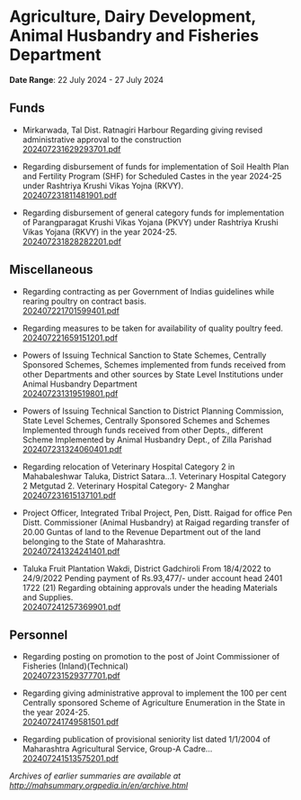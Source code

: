# Agriculture, Dairy Development, Animal Husbandry and Fisheries Department

**Date Range**: 22 July 2024 - 27 July 2024


## Funds
- Mirkarwada, Tal  Dist. Ratnagiri Harbour Regarding giving revised administrative approval to the construction\
  [202407231629293701.pdf](https://gr.maharashtra.gov.in/Site/Upload/Government%20Resolutions/English/202407231629293701.pdf)

- Regarding disbursement of funds for implementation of Soil Health Plan and Fertility Program (SHF) for Scheduled Castes in the year 2024-25 under Rashtriya Krushi Vikas Yojna (RKVY).\
  [202407231811481901.pdf](https://gr.maharashtra.gov.in/Site/Upload/Government%20Resolutions/English/202407231811481901.pdf)

- Regarding disbursement of general category funds for implementation of Parangparagat Krushi Vikas Yojana  (PKVY) under Rashtriya Krushi Vikas Yojana  (RKVY) in the year 2024-25.\
  [202407231828282201.pdf](https://gr.maharashtra.gov.in/Site/Upload/Government%20Resolutions/English/202407231828282201.pdf)

## Miscellaneous
- Regarding contracting as per Government of Indias guidelines while rearing poultry on contract basis.\
  [202407221701599401.pdf](https://gr.maharashtra.gov.in/Site/Upload/Government%20Resolutions/English/202407221701599401.pdf)

- Regarding measures to be taken for availability of quality poultry feed.\
  [202407221659151201.pdf](https://gr.maharashtra.gov.in/Site/Upload/Government%20Resolutions/English/202407221659151201.pdf)

- Powers of Issuing Technical Sanction to State Schemes, Centrally Sponsored Schemes, Schemes implemented from funds received from other Departments and other sources by State Level Institutions under Animal Husbandry Department\
  [202407231319519801.pdf](https://gr.maharashtra.gov.in/Site/Upload/Government%20Resolutions/English/202407231319519801.pdf)

- Powers of Issuing Technical Sanction to District Planning Commission, State Level Schemes, Centrally Sponsored Schemes and Schemes Implemented through funds received from other Depts., different Scheme Implemented by Animal Husbandry Dept., of Zilla Parishad\
  [202407231324060401.pdf](https://gr.maharashtra.gov.in/Site/Upload/Government%20Resolutions/English/202407231324060401.pdf)

- Regarding relocation of Veterinary Hospital Category 2 in Mahabaleshwar Taluka, District Satara...1. Veterinary Hospital Category 2 Metgutad  2. Veterinary Hospital Category- 2 Manghar\
  [202407231615137101.pdf](https://gr.maharashtra.gov.in/Site/Upload/Government%20Resolutions/English/202407231615137101.pdf)

- Project Officer, Integrated Tribal Project, Pen, Distt. Raigad for office Pen Distt. Commissioner (Animal Husbandry) at Raigad regarding transfer of 20.00 Guntas of land to the Revenue Department out of the land belonging to the State of Maharashtra.\
  [202407241324241401.pdf](https://gr.maharashtra.gov.in/Site/Upload/Government%20Resolutions/English/202407241324241401.pdf)

- Taluka Fruit Plantation Wakdi, District Gadchiroli  From 18/4/2022 to 24/9/2022 Pending payment of Rs.93,477/- under account head 2401 1722 (21) Regarding obtaining approvals under the heading Materials and Supplies.\
  [202407241257369901.pdf](https://gr.maharashtra.gov.in/Site/Upload/Government%20Resolutions/English/202407241257369901.pdf)

## Personnel
- Regarding posting on promotion to the post of Joint Commissioner of Fisheries (Inland)(Technical)\
  [202407231529377701.pdf](https://gr.maharashtra.gov.in/Site/Upload/Government%20Resolutions/English/202407231529377701.pdf)

- Regarding giving administrative approval to implement the 100 per cent Centrally sponsored Scheme of Agriculture Enumeration in the State in the year 2024-25.\
  [202407241749581501.pdf](https://gr.maharashtra.gov.in/Site/Upload/Government%20Resolutions/English/202407241749581501.pdf)

- Regarding publication of provisional seniority list dated 1/1/2004 of Maharashtra Agricultural Service, Group-A Cadre...\
  [202407241513575201.pdf](https://gr.maharashtra.gov.in/Site/Upload/Government%20Resolutions/English/202407241513575201.pdf)


*Archives of earlier summaries are available at http://mahsummary.orgpedia.in/en/archive.html*